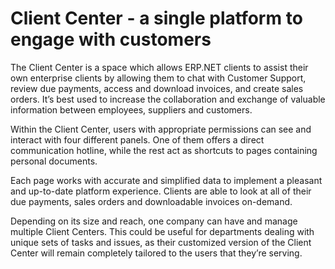 # Client Center - a single platform to engage with customers

The Client Center is a space which allows ERP.NET clients to assist their own enterprise clients by allowing them to chat with Customer Support, review due payments, access and download invoices, and create sales orders. It’s best used to increase the collaboration and exchange of valuable information between employees, suppliers and customers.

Within the Client Center, users with appropriate permissions can see and interact with four different panels. One of them offers a direct communication hotline, while the rest act as shortcuts to pages containing personal documents.

Each page works with accurate and simplified data to implement a pleasant and up-to-date platform experience. Clients are able to look at all of their due payments, sales orders and downloadable invoices on-demand.

Depending on its size and reach, one company can have and manage multiple Client Centers. This could be useful for departments dealing with unique sets of tasks and issues, as their customized version of the Client Center will remain completely tailored to the users that they’re serving.  
